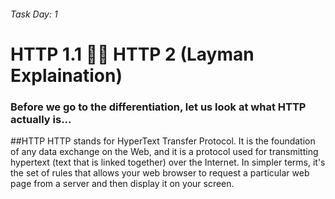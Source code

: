 ###### Task Day: 1
# HTTP 1.1 :fist_right::fist_left: HTTP 2 (Layman Explaination)

### Before we go to the differentiation, let us look at what HTTP actually is...

##HTTP
HTTP stands for HyperText Transfer Protocol. It is the foundation of any data exchange on the Web, and it is a protocol used for transmitting hypertext (text that is linked together) over the Internet. In simpler terms, it's the set of rules that allows your web browser to request a particular web page from a server and then display it on your screen.
